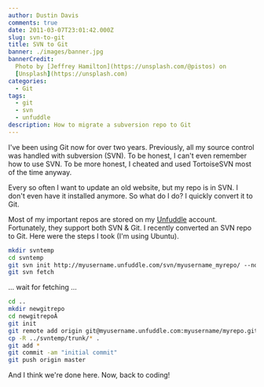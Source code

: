 ```yaml
---
author: Dustin Davis
comments: true
date: 2011-03-07T23:01:42.000Z
slug: svn-to-git
title: SVN to Git
banner: ./images/banner.jpg
bannerCredit:
  Photo by [Jeffrey Hamilton](https://unsplash.com/@pistos) on
  [Unsplash](https://unsplash.com)
categories:
  - Git
tags:
  - git
  - svn
  - unfuddle
description: How to migrate a subversion repo to Git
---
```


I've been using Git now for over two years. Previously, all my source control
was handled with subversion (SVN). To be honest, I can't even remember how to
use SVN. To be more honest, I cheated and used TortoiseSVN most of the time
anyway.

Every so often I want to update an old website, but my repo is in SVN. I don't
even have it installed anymore. So what do I do? I quickly convert it to Git.

Most of my important repos are stored on my [Unfuddle](http://unfuddle.com)
account. Fortunately, they support both SVN & Git. I recently converted an SVN
repo to Git. Here were the steps I took (I'm using Ubuntu).

```bash
mkdir svntemp
cd svntemp
git svn init http://myusername.unfuddle.com/svn/myusername_myrepo/ --no-metadata
git svn fetch
```

... wait for fetching ...

```bash
cd ..
mkdir newgitrepo
cd newgitrepoÂ
git init
git remote add origin git@myusername.unfuddle.com:myusername/myrepo.git
cp -R ../svntemp/trunk/* .
git add *
git commit -am "initial commit"
git push origin master
```

And I think we're done here. Now, back to coding!
